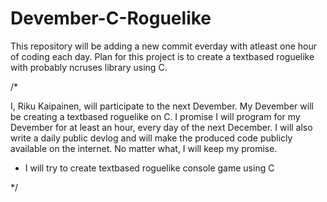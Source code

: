 # Devember-C-Roguelike
This repository will be adding a new commit everday with atleast one hour of coding each day.
Plan for this project is to create a textbased roguelike with probably ncruses library using C.

/*

I, Riku Kaipainen, will participate to the next Devember. 
My Devember will be creating a textbased roguelike on C.
I promise I will program for my Devember for at least an hour, every day of the next December.
I will also write a daily public devlog and will make the produced code publicly available on the internet.
No matter what, I will keep my promise. 

* I will try to create textbased roguelike console game using C

*/